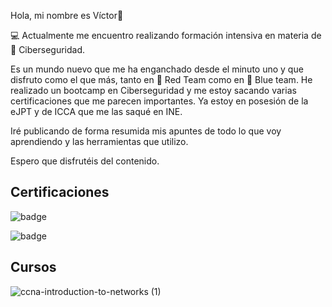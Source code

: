 Hola, mi nombre es Víctor👋

💻 Actualmente me encuentro realizando formación intensiva en materia de 🔐 Ciberseguridad.

Es un mundo nuevo que me ha enganchado desde el minuto uno y que disfruto como el que más, tanto en 🔴 Red Team como en 🔵 Blue team. He realizado un bootcamp en Ciberseguridad y me estoy sacando varias certificaciones que me parecen importantes. Ya estoy en posesión de la eJPT y de ICCA que me las saqué en INE.

Iré publicando de forma resumida mis apuntes de todo lo que voy aprendiendo y las herramientas que utilizo. 

Espero que disfrutéis del contenido.

## Certificaciones

![badge](https://github.com/user-attachments/assets/341130e9-d6ed-42a4-805d-a12822087ee9)     

![badge](https://github.com/user-attachments/assets/1a745ec8-0e2f-4f91-9f04-46b9c3fdfcd9)

## Cursos



![ccna-introduction-to-networks (1)](https://github.com/user-attachments/assets/d4da214d-39e1-417b-b1f9-4892ec0549f1)
